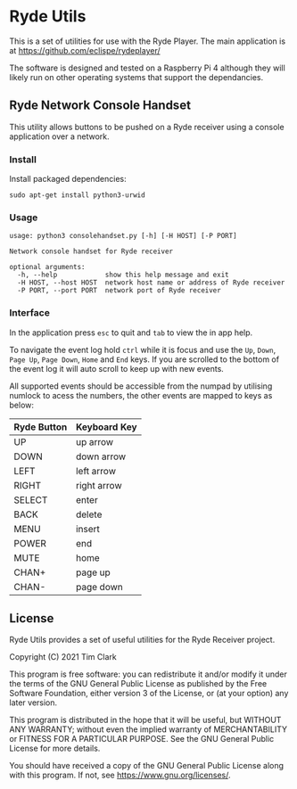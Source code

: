 # Ryde Utils

This is a set of utilities for use with the Ryde Player. The main application is at https://github.com/eclispe/rydeplayer/

The software is designed and tested on a Raspberry Pi 4 although they will likely run on other operating systems that support the dependancies.

## Ryde Network Console Handset
This utility allows buttons to be pushed on a Ryde receiver using a console application over a network.
### Install

Install packaged dependencies:

```sudo apt-get install python3-urwid```

### Usage

```
usage: python3 consolehandset.py [-h] [-H HOST] [-P PORT]

Network console handset for Ryde receiver

optional arguments:
  -h, --help            show this help message and exit
  -H HOST, --host HOST  network host name or address of Ryde receiver
  -P PORT, --port PORT  network port of Ryde receiver
```

### Interface

In the application press ```esc``` to quit and ```tab``` to view the in app help.

To navigate the event log hold ```ctrl``` while it is focus and use the ```Up```, ```Down```, ```Page Up```, ```Page Down```, ```Home``` and ```End``` keys. If you are scrolled to the bottom of the event log it will auto scroll to keep up with new events.

All supported events should be accessible from the numpad by utilising numlock to acess the numbers, the other events are mapped to keys as below:

| Ryde Button | Keyboard Key |
| ----------- | ------------ |
| UP          | up arrow     |
| DOWN        | down arrow   |
| LEFT        | left arrow   |
| RIGHT       | right arrow  |
| SELECT      | enter        |
| BACK        | delete       |
| MENU        | insert       |
| POWER       | end          |
| MUTE        | home         |
| CHAN+       | page up      |
| CHAN-       | page down    |

## License

Ryde Utils provides a set of useful utilities for the Ryde Receiver project.

Copyright (C) 2021  Tim Clark

This program is free software: you can redistribute it and/or modify it under the terms of the GNU General Public License as published by the Free Software Foundation, either version 3 of the License, or (at your option) any later version.

This program is distributed in the hope that it will be useful, but WITHOUT ANY WARRANTY; without even the implied warranty of MERCHANTABILITY or FITNESS FOR A PARTICULAR PURPOSE.  See the GNU General Public License for more details.

You should have received a copy of the GNU General Public License along with this program.  If not, see https://www.gnu.org/licenses/.
